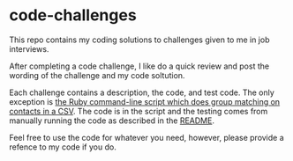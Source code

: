 # code-challenges

This repo contains my coding solutions to challenges given to me in job interviews. 

After completing a code challenge, I like do a quick review and post the wording of the challenge and my code soltution. 

Each challenge contains a description, the code, and test code. The only exception is [the Ruby command-line script which does group matching on contacts in a CSV](https://github.com/scott-knight/code-challenges/tree/master/group-matching-contacts). The code is in the script and the testing comes from manually running the code as described in the [README](https://github.com/scott-knight/code-challenges/blob/master/group-matching-contacts/README.md). 

Feel free to use the code for whatever you need, however, please provide a refence to my code if you do.
